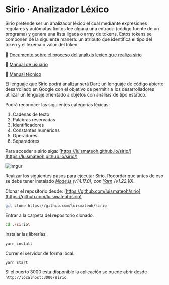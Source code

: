 # Sirio · Analizador Léxico

Sirio pretende ser un analizador léxico el cual mediante expresiones regulares y autómatas finitos lee alguna una entrada (código fuente de un programa)  y genera una lista ligada o array de tokens. Estos tokens se componen de la siguiente manera: un atributo que identifica el tipo del token y el lexema o valor del token.

:blue_book: [Documento sobre el proceso del analixis lexico que realiza sirio](https://www.notion.so/luismateoh/Sirio-Analizador-L-xico-14498473d3b24697b760bec59667e772)

:blue_book: [Manual de usuario](https://www.notion.so/luismateoh/Manual-de-usuario-cf75556ce70149b396b4faf58c625c75)

:blue_book: [Manual técnico](https://www.notion.so/luismateoh/Sirio-Manual-t-cnico-32dcf7383d1248bb9a5d0a2a9e673d49)

El lenguaje que Sirio podrá analizar será Dart; un lenguaje de código abierto desarrollado en Google con el objetivo de permitir a los desarrolladores utilizar un lenguaje orientado a objetos con análisis de tipo estático.

Podrá reconocer las siguientes categorias léxicas:
1. Cadenas de texto
2. Palabras reservadas
3. Identificadores
4. Constantes numéricas
5. Operadores
6. Separadores

Para acceder a sirio siga:
[https://luismateoh.github.io/sirio/](https://luismateoh.github.io/sirio/)

![Imgur](https://i.imgur.com/vShpfAX.png)

Realizar los siguientes pasos para ejecutar Sirio.
Recordar que antes de eso se debe tener instalado *[Node.js](https://nodejs.org/es/) (v14.17.0), con [Yarn](https://yarnpkg.com/) (v1.22.10).*

Clonar el repositorio desde: [https://github.com/luismateoh/sirio](https://github.com/luismateoh/sirio)

```bash
git clone https://github.com/luismateoh/sirio
```

Entrar a la carpeta del repositorio clonado.

```bash
cd .\sirio\
```

Instalar las librerías.

```bash
yarn install
```

Correr el servidor de forma local.

```bash
yarn start
```

Si el puerto 3000 esta disponible la aplicación se puede abrir desde `http://localhost:3000/sirio`.
